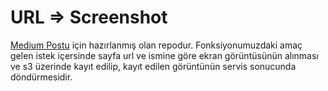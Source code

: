 # URL => Screenshot
[Medium Postu](https://basyusuf.medium.com/aws-%C3%BCzerinde-serverless-ile-puppeteer-kullan%C4%B1m%C4%B1-897356f6793f) için hazırlanmış olan repodur.
Fonksiyonumuzdaki amaç gelen istek içersinde sayfa url ve ismine göre ekran görüntüsünün alınması ve s3 üzerinde kayıt edilip, kayıt edilen görüntünün servis sonucunda döndürmesidir.